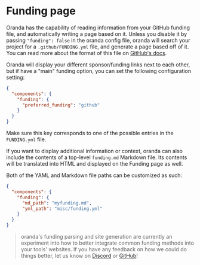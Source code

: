 # Funding page

Oranda has the capability of reading information from your GitHub funding file, and
automatically writing a page based on it. Unless you disable it by passing
`"funding": false` in the oranda config file, oranda will search your project for
a `.github/FUNDING.yml` file, and generate a page based off of it. You can read
more about the format of this file on [GitHub's docs][funding-docs].

Oranda will display your different sponsor/funding links next to each other, but
if have a "main" funding option, you can set the following configuration setting:

```json
{
  "components": {
    "funding": {
      "preferred_funding": "github"
    }
  }
}
```

Make sure this key corresponds to one of the possible entries in the `FUNDING.yml`
file.

If you want to display additional information or context, oranda can also include
the contents of a top-level `funding.md` Markdown file. Its contents will be translated
into HTML and displayed on the Funding page as well.

Both of the YAML and Markdown file paths can be customized as such:

```json
{
  "components": {
    "funding": {
      "md_path": "myfunding.md",
      "yml_path": "misc/funding.yml"
    }
  }
}
```

> oranda's funding parsing and site generation are currently an experiment into how
  to better integrate common funding methods into your tools' websites. If you have
  any feedback on how we could do things better, let us know on
  [Discord][axodiscord] or [GitHub][newissue]!

[funding-docs]: https://docs.github.com/en/repositories/managing-your-repositorys-settings-and-features/customizing-your-repository/displaying-a-sponsor-button-in-your-repository
[axodiscord]: https://discord.com/invite/wVqCRGsb
[newissue]: https://github.com/axodotdev/oranda/issues/new